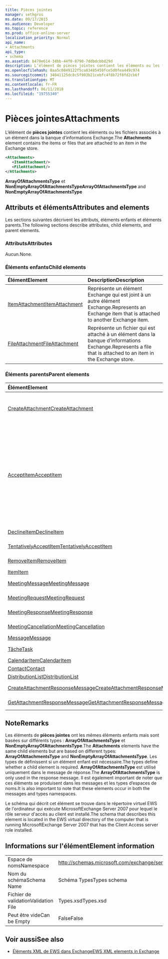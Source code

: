 ```yaml
---
title: Pièces jointes
manager: sethgros
ms.date: 09/17/2015
ms.audience: Developer
ms.topic: reference
ms.prod: office-online-server
localization_priority: Normal
api_name:
- Attachments
api_type:
- schema
ms.assetid: b470e614-34bb-44f0-8790-7ddbdcbbd29d
description: L’élément de pièces jointes contient les éléments ou les fichiers associés à un élément dans la banque d’informations Exchange.
ms.openlocfilehash: 8aa5c0849122f5ca83485459fce5d0fea449c974
ms.sourcegitcommit: 34041125dc8c5f993b21cebfc4f8b72f0fd2cb6f
ms.translationtype: MT
ms.contentlocale: fr-FR
ms.lasthandoff: 06/11/2018
ms.locfileid: "19755340"
---
```

# <a name="attachments"></a><span data-ttu-id="fa348-103">Pièces jointes</span><span class="sxs-lookup"><span data-stu-id="fa348-103">Attachments</span></span>

<span data-ttu-id="fa348-104">L’élément de **pièces jointes** contient les éléments ou les fichiers associés à un élément dans la banque d’informations Exchange.</span><span class="sxs-lookup"><span data-stu-id="fa348-104">The **Attachments** element contains the items or files that are attached to an item in the Exchange store.</span></span> 
  
```xml
<Attachments>
   <ItemAttachment/>
   <FileAttachment/>
</Attachments>
```

 <span data-ttu-id="fa348-105">**ArrayOfAttachmentsType** et **NonEmptyArrayOfAttachmentsType**</span><span class="sxs-lookup"><span data-stu-id="fa348-105">**ArrayOfAttachmentsType** and **NonEmptyArrayOfAttachmentsType**</span></span>
## <a name="attributes-and-elements"></a><span data-ttu-id="fa348-106">Attributs et éléments</span><span class="sxs-lookup"><span data-stu-id="fa348-106">Attributes and elements</span></span>

<span data-ttu-id="fa348-107">Les sections suivantes décrivent les attributs, éléments enfants et éléments parents.</span><span class="sxs-lookup"><span data-stu-id="fa348-107">The following sections describe attributes, child elements, and parent elements.</span></span>
  
### <a name="attributes"></a><span data-ttu-id="fa348-108">Attributs</span><span class="sxs-lookup"><span data-stu-id="fa348-108">Attributes</span></span>

<span data-ttu-id="fa348-109">Aucun.</span><span class="sxs-lookup"><span data-stu-id="fa348-109">None.</span></span>
  
### <a name="child-elements"></a><span data-ttu-id="fa348-110">Éléments enfants</span><span class="sxs-lookup"><span data-stu-id="fa348-110">Child elements</span></span>

|<span data-ttu-id="fa348-111">**Élément**</span><span class="sxs-lookup"><span data-stu-id="fa348-111">**Element**</span></span>|<span data-ttu-id="fa348-112">**Description**</span><span class="sxs-lookup"><span data-stu-id="fa348-112">**Description**</span></span>|
|:-----|:-----|
|[<span data-ttu-id="fa348-113">ItemAttachment</span><span class="sxs-lookup"><span data-stu-id="fa348-113">ItemAttachment</span></span>](itemattachment.md) <br/> |<span data-ttu-id="fa348-114">Représente un élément Exchange qui est joint à un autre élément Exchange.</span><span class="sxs-lookup"><span data-stu-id="fa348-114">Represents an Exchange item that is attached to another Exchange item.</span></span>  <br/> |
|[<span data-ttu-id="fa348-115">FileAttachment</span><span class="sxs-lookup"><span data-stu-id="fa348-115">FileAttachment</span></span>](fileattachment.md) <br/> |<span data-ttu-id="fa348-116">Représente un fichier qui est attaché à un élément dans la banque d’informations Exchange.</span><span class="sxs-lookup"><span data-stu-id="fa348-116">Represents a file that is attached to an item in the Exchange store.</span></span>  <br/> |
   
### <a name="parent-elements"></a><span data-ttu-id="fa348-117">Éléments parents</span><span class="sxs-lookup"><span data-stu-id="fa348-117">Parent elements</span></span>

|<span data-ttu-id="fa348-118">**Élément**</span><span class="sxs-lookup"><span data-stu-id="fa348-118">**Element**</span></span>|<span data-ttu-id="fa348-119">**Description**</span><span class="sxs-lookup"><span data-stu-id="fa348-119">**Description**</span></span>|
|:-----|:-----|
|[<span data-ttu-id="fa348-120">CreateAttachment</span><span class="sxs-lookup"><span data-stu-id="fa348-120">CreateAttachment</span></span>](createattachment.md) <br/> |<span data-ttu-id="fa348-121">Définit une demande pour créer une pièce jointe à un élément dans la banque d’informations Exchange.</span><span class="sxs-lookup"><span data-stu-id="fa348-121">Defines a request to create an attachment to an item in the Exchange store.</span></span><br/><br/> <span data-ttu-id="fa348-122">Vous trouverez ci-dessous l’expression XPath pour cet élément :`/CreateAttachment`</span><span class="sxs-lookup"><span data-stu-id="fa348-122">The following is the XPath expression to this element:  `/CreateAttachment`</span></span> <br/> |
|[<span data-ttu-id="fa348-123">AcceptItem</span><span class="sxs-lookup"><span data-stu-id="fa348-123">AcceptItem</span></span>](acceptitem.md) <br/> | <span data-ttu-id="fa348-124">Représente une réponse à accepter à une demande de réunion.</span><span class="sxs-lookup"><span data-stu-id="fa348-124">Represents an Accept reply to a meeting request.</span></span><br/><br/><span data-ttu-id="fa348-125">Voici quelques-unes des expressions XPath pour cet élément :</span><span class="sxs-lookup"><span data-stu-id="fa348-125">The following are some of the XPath expressions to this element:</span></span><ul><li>`/CreateItem/Items`</li><li>`/MeetingRequest/ConflictingMeetings` </li><li>`/SetItemField/CalendarItem/ConflictingMeetings`</li><li>`/AppendToItemField/CalendarItem/ConflictingMeetings`</li><li>`/AcceptItem/Attachments/ItemAttachment/CalendarItem/ConflictingMeetings`</li><li>`/DeclineItem/Attachments/ItemAttachment/CalendarItem/ConflictingMeetings`</li><li>`/UpdateItem/ItemChanges/ItemChange/Updates/AppendToItemField/CalendarItem/AdjacentMeetings`</li><li>`/CreateAttachmentResponseMessage/Attachments/ItemAttachment/CalendarItem/AdjacentMeetings`</li><li>`/GetAttachmentResponseMessage/Attachments/ItemAttachment/CalendarItem/AdjacentMeetings`</li></ul> |
|[<span data-ttu-id="fa348-126">DeclineItem</span><span class="sxs-lookup"><span data-stu-id="fa348-126">DeclineItem</span></span>](declineitem.md) <br/> |<span data-ttu-id="fa348-127">Représente une réponse de refus à une demande de réunion.</span><span class="sxs-lookup"><span data-stu-id="fa348-127">Represents a Decline reply to a meeting request.</span></span>  <br/> |
|[<span data-ttu-id="fa348-128">TentativelyAcceptItem</span><span class="sxs-lookup"><span data-stu-id="fa348-128">TentativelyAcceptItem</span></span>](tentativelyacceptitem.md) <br/> |<span data-ttu-id="fa348-129">Représente un provisoire répond à une demande de réunion.</span><span class="sxs-lookup"><span data-stu-id="fa348-129">Represents a Tentative reply to a meeting request.</span></span>  <br/> |
|[<span data-ttu-id="fa348-130">RemoveItem</span><span class="sxs-lookup"><span data-stu-id="fa348-130">RemoveItem</span></span>](removeitem.md) <br/> |<span data-ttu-id="fa348-131">Supprime un élément de la banque d'informations Exchange.</span><span class="sxs-lookup"><span data-stu-id="fa348-131">Removes an item from the Exchange store.</span></span>  <br/> |
|[<span data-ttu-id="fa348-132">Item</span><span class="sxs-lookup"><span data-stu-id="fa348-132">Item</span></span>](item.md) <br/> |<span data-ttu-id="fa348-133">Représente un élément Exchange générique.</span><span class="sxs-lookup"><span data-stu-id="fa348-133">Represents a generic Exchange item.</span></span>  <br/> |
|[<span data-ttu-id="fa348-134">MeetingMessage</span><span class="sxs-lookup"><span data-stu-id="fa348-134">MeetingMessage</span></span>](meetingmessage.md) <br/> |<span data-ttu-id="fa348-135">Représente une réunion dans la banque d'informations Exchange.</span><span class="sxs-lookup"><span data-stu-id="fa348-135">Represents a meeting in the Exchange store.</span></span>  <br/> |
|[<span data-ttu-id="fa348-136">MeetingRequest</span><span class="sxs-lookup"><span data-stu-id="fa348-136">MeetingRequest</span></span>](meetingrequest.md) <br/> |<span data-ttu-id="fa348-137">Représente une demande de réunion dans la banque d'informations Exchange.</span><span class="sxs-lookup"><span data-stu-id="fa348-137">Represents a meeting request in the Exchange store.</span></span>  <br/> |
|[<span data-ttu-id="fa348-138">MeetingResponse</span><span class="sxs-lookup"><span data-stu-id="fa348-138">MeetingResponse</span></span>](meetingresponse.md) <br/> |<span data-ttu-id="fa348-139">Représente une réponse à une réunion dans la banque d'informations Exchange.</span><span class="sxs-lookup"><span data-stu-id="fa348-139">Represents a meeting response in the Exchange store.</span></span>  <br/> |
|[<span data-ttu-id="fa348-140">MeetingCancellation</span><span class="sxs-lookup"><span data-stu-id="fa348-140">MeetingCancellation</span></span>](meetingcancellation.md) <br/> |<span data-ttu-id="fa348-141">Représente une annulation de réunion dans la banque d'informations Exchange.</span><span class="sxs-lookup"><span data-stu-id="fa348-141">Represents a meeting cancellation in the Exchange store.</span></span>  <br/> |
|[<span data-ttu-id="fa348-142">Message</span><span class="sxs-lookup"><span data-stu-id="fa348-142">Message</span></span>](message-ex15websvcsotherref.md) <br/> |<span data-ttu-id="fa348-143">Représente un message électronique Exchange.</span><span class="sxs-lookup"><span data-stu-id="fa348-143">Represents an Exchange e-mail message.</span></span>  <br/> |
|[<span data-ttu-id="fa348-144">Tâche</span><span class="sxs-lookup"><span data-stu-id="fa348-144">Task</span></span>](task.md) <br/> |<span data-ttu-id="fa348-145">Représente une tâche dans la banque d'informations Exchange.</span><span class="sxs-lookup"><span data-stu-id="fa348-145">Represents a task in the Exchange store.</span></span>  <br/> |
|[<span data-ttu-id="fa348-146">CalendarItem</span><span class="sxs-lookup"><span data-stu-id="fa348-146">CalendarItem</span></span>](calendaritem.md) <br/> |<span data-ttu-id="fa348-147">Représente un élément de calendrier Exchange.</span><span class="sxs-lookup"><span data-stu-id="fa348-147">Represents an Exchange calendar item.</span></span>  <br/> |
|[<span data-ttu-id="fa348-148">Contact</span><span class="sxs-lookup"><span data-stu-id="fa348-148">Contact</span></span>](contact.md) <br/> |<span data-ttu-id="fa348-149">Représente un élément de contact Exchange.</span><span class="sxs-lookup"><span data-stu-id="fa348-149">Represents an Exchange contact item.</span></span>  <br/> |
|[<span data-ttu-id="fa348-150">DistributionList</span><span class="sxs-lookup"><span data-stu-id="fa348-150">DistributionList</span></span>](distributionlist.md) <br/> |<span data-ttu-id="fa348-151">Représente une liste de distribution.</span><span class="sxs-lookup"><span data-stu-id="fa348-151">Represents a distribution list.</span></span>  <br/> |
|[<span data-ttu-id="fa348-152">CreateAttachmentResponseMessage</span><span class="sxs-lookup"><span data-stu-id="fa348-152">CreateAttachmentResponseMessage</span></span>](createattachmentresponsemessage.md) <br/> |<span data-ttu-id="fa348-153">Contient l’état et les résultats d’une seule demande CreateAttachment.</span><span class="sxs-lookup"><span data-stu-id="fa348-153">Contains the status and result of a single CreateAttachment request.</span></span>  <br/> |
|[<span data-ttu-id="fa348-154">GetAttachmentResponseMessage</span><span class="sxs-lookup"><span data-stu-id="fa348-154">GetAttachmentResponseMessage</span></span>](getattachmentresponsemessage.md) <br/> |<span data-ttu-id="fa348-155">Contient l’état et les résultats d’une demande GetAttachment.</span><span class="sxs-lookup"><span data-stu-id="fa348-155">Contains the status and result of a GetAttachment request.</span></span>  <br/> |
   
## <a name="remarks"></a><span data-ttu-id="fa348-156">Note</span><span class="sxs-lookup"><span data-stu-id="fa348-156">Remarks</span></span>

<span data-ttu-id="fa348-157">Les éléments de **pièces jointes** ont les mêmes éléments enfants mais sont basées sur différents types : **ArrayOfAttachmentsType** et **NonEmptyArrayOfAttachmentsType**.</span><span class="sxs-lookup"><span data-stu-id="fa348-157">The **Attachments** elements have the same child elements but are based on different types: **ArrayOfAttachmentsType** and **NonEmptyArrayOfAttachmentsType**.</span></span> <span data-ttu-id="fa348-158">Les types de définissent si un élément enfant est nécessaire.</span><span class="sxs-lookup"><span data-stu-id="fa348-158">The types define whether a child element is required.</span></span> <span data-ttu-id="fa348-159">**ArrayOfAttachmentsType** est utilisé uniquement dans le message de réponse.</span><span class="sxs-lookup"><span data-stu-id="fa348-159">The **ArrayOfAttachmentsType** is only used in the response message.</span></span> <span data-ttu-id="fa348-160">Il est également important de noter que ces éléments se produisent dans les messages et les types d’espaces de noms.</span><span class="sxs-lookup"><span data-stu-id="fa348-160">It is also important to note that these elements occur in both the messages and types namespaces.</span></span> 
  
<span data-ttu-id="fa348-161">Le schéma qui décrit cet élément se trouve dans le répertoire virtuel EWS de l'ordinateur qui exécute MicrosoftExchange Server 2007 pour lequel le rôle serveur d'accès au client est installé.</span><span class="sxs-lookup"><span data-stu-id="fa348-161">The schema that describes this element is located in the EWS virtual directory of the computer that is running MicrosoftExchange Server 2007 that has the Client Access server role installed.</span></span>
  
## <a name="element-information"></a><span data-ttu-id="fa348-162">Informations sur l'élément</span><span class="sxs-lookup"><span data-stu-id="fa348-162">Element information</span></span>

|||
|:-----|:-----|
|<span data-ttu-id="fa348-163">Espace de noms</span><span class="sxs-lookup"><span data-stu-id="fa348-163">Namespace</span></span>  <br/> |http://schemas.microsoft.com/exchange/services/2006/types  <br/> |
|<span data-ttu-id="fa348-164">Nom du schéma</span><span class="sxs-lookup"><span data-stu-id="fa348-164">Schema Name</span></span>  <br/> |<span data-ttu-id="fa348-165">Schéma Types</span><span class="sxs-lookup"><span data-stu-id="fa348-165">Types schema</span></span>  <br/> |
|<span data-ttu-id="fa348-166">Fichier de validation</span><span class="sxs-lookup"><span data-stu-id="fa348-166">Validation File</span></span>  <br/> |<span data-ttu-id="fa348-167">Types.xsd</span><span class="sxs-lookup"><span data-stu-id="fa348-167">Types.xsd</span></span>  <br/> |
|<span data-ttu-id="fa348-168">Peut être vide</span><span class="sxs-lookup"><span data-stu-id="fa348-168">Can be Empty</span></span>  <br/> |<span data-ttu-id="fa348-169">False</span><span class="sxs-lookup"><span data-stu-id="fa348-169">False</span></span>  <br/> |
   
## <a name="see-also"></a><span data-ttu-id="fa348-170">Voir aussi</span><span class="sxs-lookup"><span data-stu-id="fa348-170">See also</span></span>

- [<span data-ttu-id="fa348-171">Éléments XML de EWS dans Exchange</span><span class="sxs-lookup"><span data-stu-id="fa348-171">EWS XML elements in Exchange</span></span>](ews-xml-elements-in-exchange.md)

